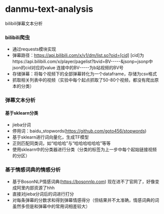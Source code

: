 # danmu-text-analysis
bilibili弹幕文本分析
### bilibili爬虫
+ 通过requests模块实现
+ 弹幕路径：https://api.bilibili.com/x/v1/dm/list.so?oid=[cid]
[cid]为https://api.bilibili.com/x/player/pagelist?bvid=BV-----&jsonp=jsonp中json的cid对应的value
连接中的BV-----为b站视频的BV号
+ 存储弹幕：将每个视频下的全部弹幕转化为一个dataframe，存储为csv格式
+ 抓取相关列表中的视频（实验中每个起点抓取了50-80个视频，都没有爬出原本的分类）
### 弹幕文本分析
#### 基于sklearn分类
+ jieba分词
+ 停用词：baidu_stopwords(https://github.com/goto456/stopwords)
+ 基于sklearn进行词向量化，生成TF模型
+ 正则匹配同类词，如“哈哈哈”与“哈哈哈哈哈哈”等等
+ 使用sklearn中的分类器进行分类（分类的标签为上一步中每个起始链接视频的分区）
### 基于情感词典的情感分析
+ 基于BosonNLP情感词典(https://bosonnlp.com) 现在进不了官网了，好像变成阿里内部资源了hhh
+ 直接对jieba分词后的词进行打分
+ 对每条弹幕的分数求和得到弹幕情感得分（但结果并不太准确，情感词典的词虽然多但是和弹幕中的常用词相差较大）
